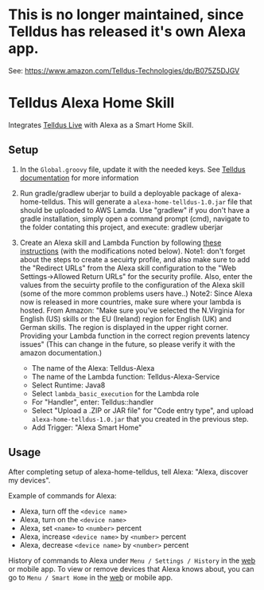 # This is no longer maintained, since Telldus has released it's own Alexa app.
See: https://www.amazon.com/Telldus-Technologies/dp/B075Z5DJGV

# Telldus Alexa Home Skill 
Integrates [Telldus Live](http://live.telldus.com/) with Alexa as a Smart Home Skill. 

## Setup
1. In the `Global.groovy` file, update it with the needed keys. See [Telldus documentation](https://api.telldus.com/keys/index) for more information 
1. Run gradle/gradlew uberjar to build a deployable package of alexa-home-telldus. This will generate a `alexa-home-telldus-1.0.jar` file that should be uploaded to AWS Lamda. Use "gradlew" if you don't have a gradle installation, simply open a command prompt (cmd), navigate to the folder contating this project, and execute: gradlew uberjar

1. Create an Alexa skill and Lambda Function by following [these instructions](https://developer.amazon.com/public/solutions/alexa/alexa-skills-kit/docs/steps-to-create-a-smart-home-skill) (with the modifications noted below). Note1: don't forget about the steps to create a secuirty profile, and also make sure to add the "Redirect URLs" from the Alexa skill configuration to the "Web Settings->Allowed Return URLs" for the security profile. Also, enter the values from the secuirty profile to the configuration of the Alexa skill (some of the more common problems users have..)
Note2: Since Alexa now is released in more countries, make sure where your lambda is hosted. From Amazon: "Make sure you’ve selected the N.Virginia for English (US) skills or the EU (Ireland) region for English (UK) and German skills. The region is displayed in the upper right corner. Providing your Lambda function in the correct region prevents latency issues" (This can change in the future, so please verify it with the amazon documentation.) 

    * The name of the Alexa: Telldus-Alexa
    * The name of the Lambda function: Telldus-Alexa-Service
	* Select Runtime: Java8
    * Select `lambda_basic_execution` for the Lambda role
	* For "Handler", enter: Telldus::handler
    * Select "Upload a .ZIP or JAR file" for "Code entry type", and upload `alexa-home-telldus-1.0.jar` that you created in the previous step. 
    * Add Trigger: "Alexa Smart Home"
  
## Usage
After completing setup of alexa-home-telldus, tell Alexa: "Alexa, discover my devices".

Example of commands for Alexa: 
- Alexa, turn off the `<device name>`
- Alexa, turn on the `<device name>`
- Alexa, set `<name>` to `<number>` percent
- Alexa, increase `<device name>` by `<number>` percent
- Alexa, decrease `<device name>` by `<number>` percent


History of commands to Alexa under `Menu / Settings / History` in the [web](http://echo.amazon.com/#settings/dialogs) or mobile app.
To view or remove devices that Alexa knows about, you can go to `Menu / Smart Home` in the [web](http://echo.amazon.com/#smart-home) or mobile app.
